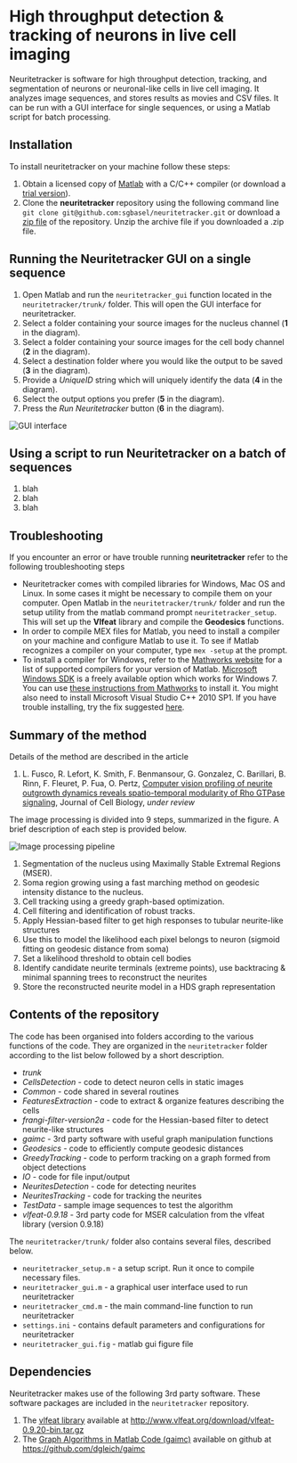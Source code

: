 # High throughput detection & tracking of neurons in live cell imaging

Neuritetracker is software for high throughput detection, tracking, and segmentation of neurons or neuronal-like cells in live cell imaging. It analyzes image sequences, and stores results as movies and CSV files. It can be run with a GUI interface for single sequences, or using a Matlab script for batch processing.

## Installation
To install neuritetracker on your machine follow these steps:

1. Obtain a licensed copy of [Matlab](http://www.mathworks.com/products/matlab/) with a C/C++ compiler (or download a [trial version](https://www.mathworks.com/programs/nrd/matlab-trial-request.html?ref=ggl&s_eid=ppc_2537843722&q=matlab%20trial)). 
2. Clone the **neuritetracker** repository using the following command line ```git clone git@github.com:sgbasel/neuritetracker.git``` or download a [zip file](https://github.com/sgbasel/neuritetracker/archive/master.zip) of the repository. Unzip the archive file if you downloaded a .zip file.


## Running the Neuritetracker GUI on a single sequence
1. Open Matlab and run the ```neuritetracker_gui``` function located in the ```neuritetracker/trunk/``` folder. This will open the GUI interface for neuritetracker.
2. Select a folder containing your source images for the nucleus channel (**1** in the diagram).
3. Select a folder containing your source images for the cell body channel (**2** in the diagram).
4. Select a destination folder where you would like the output to be saved (**3** in the diagram).
5. Provide a *UniqueID* string which will uniquely identify the data (**4** in the diagram).
6. Select the output options you prefer (**5** in the diagram).
7. Press the *Run Neuritetracker* button (**6** in the diagram).

![GUI interface](https://github.com/sgbasel/neuritetracker/blob/master/trunk/Documentation/Images/interface.png "GUI interface")

## Using a script to run Neuritetracker on a batch of sequences
1. blah
2. blah
3. blah

## Troubleshooting
If you encounter an error or have trouble running **neuritetracker** refer to the following troubleshooting steps

* Neuritetracker comes with compiled libraries for Windows, Mac OS and Linux. In some cases it might be necessary to compile them on your computer. Open Matlab in the ```neuritetracker/trunk/``` folder and run the setup utility from the matlab command prompt ```neuritetracker_setup```. This will set up the **Vlfeat** library and compile the **Geodesics** functions.
* In order to compile MEX files for Matlab, you need to install a compiler on your machine and configure Matlab to use it. To see if Matlab recognizes a compiler on your computer, type ```mex -setup``` at the prompt.
* To install a compiler for Windows, refer to the [Mathworks website](https://se.mathworks.com/support/compilers/R2015b/index.html?refresh=true&s_cid=pi_scl_5_R2015b_win64) for a list of supported compilers for your version of Matlab. [Microsoft Windows SDK](http://www.microsoft.com/en-us/download/confirmation.aspx?id=8279) is a freely available option which works for Windows 7. You can use [these instructions from Mathworks](http://www.mathworks.com/matlabcentral/answers/101105-how-do-i-install-microsoft-windows-sdk-7-1) to install it. You might also need to install Microsoft Visual Studio C++ 2010 SP1. If you have trouble installing, try the fix suggested [here](http://www.mathworks.com/matlabcentral/answers/95039-why-does-the-sdk-7-1-installation-fail-with-an-installation-failed-message-on-my-windows-system).

## Summary of the method
Details of the method are described in the article

1. L. Fusco, R. Lefort, K. Smith, F. Benmansour, G. Gonzalez, C. Barillari, B. Rinn, F. Fleuret, P. Fua, O. Pertz, [Computer vision profiling of neurite outgrowth dynamics reveals spatio-temporal modularity of Rho GTPase signaling](https://www.google.com), Journal of Cell Biology, *under review*

The image processing is divided into 9 steps, summarized in the figure. A brief description of each step is provided below.

![Image processing pipeline](https://github.com/sgbasel/neuritetracker/blob/master/trunk/Documentation/Images/figure.png "Image processing pipeline")

1. Segmentation of the nucleus using Maximally Stable Extremal Regions (MSER).
2. Soma region growing using a fast marching method on geodesic intensity distance to the nucleus.
3. Cell tracking using a greedy graph-based optimization.
4. Cell filtering and identification of robust tracks.
5. Apply Hessian-based filter to get high responses to tubular neurite-like structures
6. Use this to model the likelihood each pixel belongs to neuron (sigmoid fitting on geodesic distance from soma)
7. Set a likelihood threshold to obtain cell bodies
8. Identify candidate neurite terminals (extreme points), use backtracing & minimal spanning trees to reconstruct the neurites
9. Store the reconstructed neurite model in a HDS graph representation

## Contents of the repository
The code has been organised into folders according to the various functions of the code. They are organized in the ```neuritetracker``` folder according to the list below followed by a short description.

* _trunk_
 * _CellsDetection_ - code to detect neuron cells in static images
 * _Common_ - code shared in several routines
 * _FeaturesExtraction_ - code to extract & organize features describing the cells
 * _frangi-filter-version2a_ - code for the Hessian-based filter to detect neurite-like structures
 * _gaimc_ - 3rd party software with useful graph manipulation functions
 * _Geodesics_ - code to efficiently compute geodesic distances
 * _GreedyTracking_ - code to perform tracking on a graph formed from object detections
 * _IO_ - code for file input/output
 * _NeuritesDetection_ - code for detecting neurites
 * _NeuritesTracking_ - code for tracking the neurites
 * _TestData_ - sample image sequences to test the algorithm
 * _vlfeat-0.9.18_ - 3rd party code for MSER calculation from the vlfeat library (version 0.9.18)

The ```neuritetracker/trunk/``` folder also contains several files, described below.
 * ```neuritetracker_setup.m``` - a setup script. Run it once to compile necessary files.
 * ```neuritetracker_gui.m``` - a graphical user interface used to run neuritetracker
 * ```neuritetracker_cmd.m``` - the main command-line function to run neuritetracker
 * ```settings.ini```       - contains default parameters and configurations for neuritetracker
 * ```neuritetracker_gui.fig``` - matlab gui figure file

## Dependencies
Neuritetracker makes use of the following 3rd party software. These software packages are included in the ```neuritetracker``` repository. 
 
1. The [vlfeat library](http://www.vlfeat.org/download.html) available at http://www.vlfeat.org/download/vlfeat-0.9.20-bin.tar.gz
2. The [Graph Algorithms in Matlab Code (gaimc)](https://github.com/dgleich/gaimc) available on github at https://github.com/dgleich/gaimc






